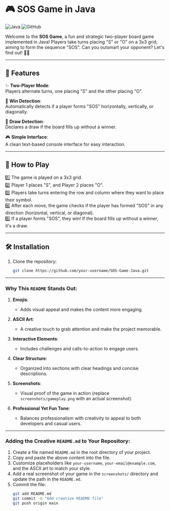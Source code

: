# 🎮 SOS Game in Java

![Java](https://img.shields.io/badge/Java-ED8B00?style=for-the-badge&logo=java&logoColor=white)
![GitHub](https://img.shields.io/badge/GitHub-100000?style=for-the-badge&logo=github&logoColor=white)

Welcome to the **SOS Game**, a fun and strategic two-player board game implemented in Java! Players take turns placing "S" or "O" on a 3x3 grid, aiming to form the sequence "SOS". Can you outsmart your opponent? Let's find out! 🧠🔥

---

## 🌟 Features

✨ **Two-Player Mode**:  
Players alternate turns, one placing "S" and the other placing "O".

🎯 **Win Detection**:  
Automatically detects if a player forms "SOS" horizontally, vertically, or diagonally.

🤝 **Draw Detection**:  
Declares a draw if the board fills up without a winner.

🎮 **Simple Interface**:  
A clean text-based console interface for easy interaction.

---

## 🎯 How to Play

1️⃣ The game is played on a 3x3 grid.  
2️⃣ Player 1 places "S", and Player 2 places "O".  
3️⃣ Players take turns entering the row and column where they want to place their symbol.  
4️⃣ After each move, the game checks if the player has formed "SOS" in any direction (horizontal, vertical, or diagonal).  
5️⃣ If a player forms "SOS", they win! If the board fills up without a winner, it's a draw.  

---

## 🛠 Installation

1. Clone the repository:
   ```bash
   git clone https://github.com/your-username/SOS-Game-Java.git

---

### Why This `README` Stands Out:

1. **Emojis**:
   - Adds visual appeal and makes the content more engaging.

2. **ASCII Art**:
   - A creative touch to grab attention and make the project memorable.

3. **Interactive Elements**:
   - Includes challenges and calls-to-action to engage users.

4. **Clear Structure**:
   - Organized into sections with clear headings and concise descriptions.

5. **Screenshots**:
   - Visual proof of the game in action (replace `screenshots/gameplay.png` with an actual screenshot).

6. **Professional Yet Fun Tone**:
   - Balances professionalism with creativity to appeal to both developers and casual users.

---

### Adding the Creative `README.md` to Your Repository:

1. Create a file named `README.md` in the root directory of your project.
2. Copy and paste the above content into the file.
3. Customize placeholders like `your-username`, `your-email@example.com`, and the ASCII art to match your style.
4. Add a real screenshot of your game in the `screenshots/` directory and update the path in the `README.md`.
5. Commit the file:
   ```bash
   git add README.md
   git commit -m "Add creative README file"
   git push origin main
